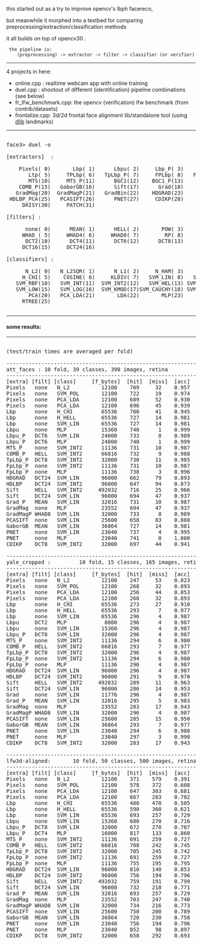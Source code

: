 
this started out as a try to improve opencv's lbph facereco, 

but meanwhile it morphed into a testbed for comparing preprocessing/extraction/classification methods

it all builds on top of opencv30 .

     the pipeline is:
        (preprocessing) -> extractor -> filter -> classifier (or verifier)

-----------------------------------------------------

4 projects in here:
* online.cpp : realtime webcam app with online training
* duel.cpp : shootout of different (identification) pipeline combinations (see below)
* fr_lfw_benchmark.cpp: the opencv (verification) lfw benchmark (from contrib/datasets)
* frontalize.cpp: 3d/2d frontal face alignment lib/standalone tool (using [dlib](http://sourceforge.net/projects/dclib/files/dlib/) landmarks)

------------------------------------------------------

<pre>

face3> duel -o

[extractors]  :

    Pixels( 0)       Lbp( 1)      Lbpu( 2)     Lbp_P( 3)    Lbpu_P( 4)
       Ltp( 5)     TPLbp( 6)   TpLbp_P( 7)     FPLbp( 8)   FpLbp_P( 9)
       MTS(10)     MTS_P(11)      BGC1(12)    BGC1_P(13)      COMB(14)
    COMB_P(15)   GaborGB(16)      Sift(17)      Grad(18)    Grad_P(19)
   GradMag(20)  GradMagP(21)   GradBin(22)    HDGRAD(23)     HDLBP(24)
 HDLBP_PCA(25)   PCASIFT(26)      PNET(27)     CDIKP(28)    LATCH2(29)
     DAISY(30)     PATCH(31)

[filters] :

      none( 0)      MEAN( 1)      HELL( 2)       POW( 3)      SQRT( 4)
     WHAD_( 5)     WHAD4( 6)     WHAD8( 7)        RP( 8)      DCT_( 9)
      DCT2(10)      DCT4(11)      DCT6(12)      DCT8(13)     DCT12(14)
     DCT16(15)     DCT24(16)

[classifiers] :

      N_L2( 0)   N_L2SQR( 1)      N_L1( 2)     N_HAM( 3)    H_HELL( 4)
     H_CHI( 5)    COSINE( 6)     KLDIV( 7)   SVM_LIN( 8)   SVM_POL( 9)
   SVM_RBF(10)   SVM_INT(11)  SVM_INT2(12)   SVM_HEL(13) SVM_HELSQ(14)
   SVM_LOW(15)   SVM_LOG(16)  SVM_KMOD(17)SVM_CAUCHY(18) SVM_MULTI(19)
       PCA(20)   PCA_LDA(21)       LDA(22)       MLP(23)       KNN(24)
     RTREE(25)
     
</pre>

------------------------------------------------------

#### some results:

------------------------------------------------------

<pre>

(test/train times are averaged per fold)

------------------------------------------------------------------------------
att_faces : 10 fold, 39 classes, 390 images, retina
------------------------------------------------------------------------------
[extra] [filt] [class]     [f_bytes]  [hit]  [miss]  [acc]  [t_train] [t_test]
Pixels   none   N_L2          12100    709     32    0.957    0.000    0.641
Pixels   none   SVM_POL       12100    722     19    0.974    5.269    0.748
Pixels   none   PCA_LDA       12100    689     52    0.930   16.371    0.236 * L2
Pixels   none   PCA_LDA       12100    696     45    0.939   15.927    0.284 * mahalanobis
Lbp      none   H_CHI         65536    700     41    0.945   -0.001    4.261
Lbp      none   H_HELL        65536    727     14    0.981    0.001    5.701
Lbp      none   SVM_LIN       65536    727     14    0.981   10.661    2.792
Lbpu     none   MLP           15360    740      1    0.999   80.554    0.250
Lbpu_P   DCT6   SVM_LIN       24000    733      8    0.989    2.274    0.753
Lbpu_P   DCT6   MLP           24000    740      1    0.999  144.090    0.429
MTS_P    none   SVM_INT2      11136    731     10    0.987    0.704    0.178
COMB_P   HELL   SVM_INT2      66816    732      9    0.988    9.312    1.009
TpLbp_P  DCT8   SVM_INT2      32000    730     11    0.985    2.399    0.483
FpLbp_P  none   SVM_INT2      11136    731     10    0.987    0.796    0.186
FpLbp_P  none   MLP           11136    738      3    0.996   92.692    0.133
HDGRAD   DCT24  SVM_LIN       96000    662     79    0.893   15.342    3.709
HDLBP    DCT24  SVM_INT2      96000    647     94    0.873   11.912    1.336
Sift     HELL   SVM_INT2     492032    716     25    0.966  101.979   11.528
Sift     DCT24  SVM_LIN       96000    694     47    0.937   17.222    4.562
Grad_P   MEAN   SVM_LIN       32016    731     10    0.987    4.156    1.505
GradMag  none   MLP           23552    694     47    0.937  165.413    0.549
GradMagP WHAD8  SVM_LIN       32000    733      8    0.989    3.822    1.196
PCASIFT  none   SVM_LIN       25600    658     83    0.888    2.689    1.041
GaborGB  MEAN   SVM_LIN       36864    727     14    0.981    4.494    1.490
PNET     none   SVM_LIN       23040    737      4    0.995    2.444    0.948
PNET     none   MLP           23040    741      0    1.000  113.726    0.461
CDIKP    DCT8   SVM_INT2      32000    697     44    0.941    2.438    0.487

------------------------------------------------------------------------------
yale_cropped :         10 fold, 15 classes, 165 images, retina
------------------------------------------------------------------------------
[extra] [filt] [class]     [f_bytes]  [hit]  [miss]  [acc]  [t_train] [t_test]
Pixels   none   N_L2          12100    247     53    0.823    0.000    0.102
Pixels   none   SVM_POL       12100    268     32    0.893    0.841    0.120
Pixels   none   PCA_LDA       12100    256     44    0.853    2.388    0.037 * L2
Pixels   none   PCA_LDA       12100    268     32    0.893    2.321    0.029 * mahalanobis
Lbp      none   H_CHI         65536    273     27    0.910    0.001    0.647
Lbp      none   H_HELL        65536    293      7    0.977    0.001    1.002
Lbp      none   SVM_LIN       65536    296      4    0.987    1.577    0.158
Lbpu     DCT2   MLP            8000    296      4    0.987   14.785    0.011
Lbpu     none   SVM_LIN       15360    296      4    0.987    0.235    0.028
Lbpu_P   DCT8   SVM_LIN       32000    296      4    0.987    0.535    0.056
MTS_P    none   SVM_INT2      11136    294      6    0.980    0.111    0.011
COMB_P   HELL   SVM_INT2      66816    293      7    0.977    1.321    0.144
TpLbp_P  DCT8   SVM_INT2      32000    296      4    0.987    0.377    0.073
FpLbp_P  none   SVM_INT2      11136    294      6    0.980    0.113    0.023
FpLbp_P  none   MLP           11136    296      4    0.987   12.102    0.019
HDGRAD   DCT24  SVM_LIN       96000    296      4    0.987    2.247    0.212
HDLBP    DCT24  SVM_INT2      96000    291      9    0.970    2.222    0.246
Sift     HELL   SVM_INT2     492032    289     11    0.963   14.645    1.683
Sift     DCT24  SVM_LIN       96000    286     14    0.953    2.804    0.255
Grad     none   SVM_LIN       11776    296      4    0.987    0.201    0.029
Grad_P   MEAN   SVM_LIN       32016    295      5    0.983    0.674    0.080
GradMag  none   MLP           23552    283     17    0.943   35.060    0.104
GradMagP WHAD8  SVM_LIN       32000    296      4    0.987    0.684    0.083
PCASIFT  none   SVM_LIN       25600    285     15    0.950    0.422    0.067
GaborGB  MEAN   SVM_LIN       36864    293      7    0.977    0.987    0.104
PNET     none   SVM_LIN       23040    294      6    0.980    0.430    0.069
PNET     none   MLP           23040    297      3    0.990   18.541    0.060
CDIKP    DCT8   SVM_INT2      32000    283     17    0.943    0.446    0.082

------------------------------------------------------------------------------
lfw3d-aligned:       10 fold, 50 classes, 500 images, retina
------------------------------------------------------------------------------
[extra] [filt] [class]     [f_bytes]  [hit]  [miss]  [acc]  [t_train] [t_test]
Pixels   none   N_L2          12100    371    579    0.391    0.000    1.200
Pixels   none   SVM_POL       12100    578    372    0.608    9.938    1.300
Pixels   none   PCA_LDA       12100    647    303    0.681   31.688    0.319 * L2
Pixels   none   PCA_LDA       12100    667    283    0.702   30.349    0.485 * mahalanobis
Lbp      none   H_CHI         65536    480    470    0.505    0.002    6.909
Lbp      none   H_HELL        65536    590    360    0.621   -0.000    9.209
Lbp      none   SVM_LIN       65536    693    257    0.729   19.759    6.148
Lbpu     none   SVM_LIN       15360    680    270    0.716    2.685    1.032
Lbpu_P   DCT8   SVM_LIN       32000    672    278    0.707    6.266    2.538
Lbpu_P   DCT4   MLP           16000    817    133    0.860  229.538    0.680
MTS_P    none   SVM_INT2      11136    691    259    0.727    1.175    0.321
COMB_P   HELL   SVM_INT2      66816    708    242    0.745   16.009    1.757
TpLbp_P  DCT8   SVM_INT2      32000    705    245    0.742    4.113    0.851
FpLbp_P  none   SVM_INT2      11136    691    259    0.727    1.166    0.291
FpLbp_P  none   MLP           11136    755    195    0.795  175.443    0.301
HDGRAD   DCT24  SVM_LIN       96000    810    140    0.853   31.486    9.809
HDLBP    DCT24  SVM_INT2      96000    756    194    0.796   26.997    3.022
Sift     HELL   SVM_INT2     492032    759    191    0.799  136.982   15.049
Sift     DCT24  SVM_LIN       96000    732    218    0.771   26.509    8.290
Grad_P   MEAN   SVM_LIN       32016    693    257    0.729    7.148    2.639
GradMag  none   MLP           23552    703    247    0.740  295.474    1.147
GradMagP WHAD8  SVM_LIN       32000    734    216    0.773    7.123    2.594
PCASIFT  none   SVM_LIN       25600    750    200    0.789    4.883    2.089
GaborGB  MEAN   SVM_LIN       36864    720    230    0.758    8.862    3.098
PNET     none   SVM_LIN       23040    756    194    0.796    4.783    1.884
PNET     none   MLP           23040    852     98    0.897  161.164    0.846
CDIKP    DCT8   SVM_INT2      32000    658    292    0.693    4.398    0.806

</pre>
